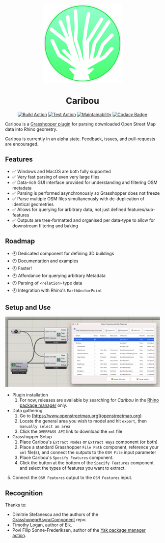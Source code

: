 <div align="center">

![Caribou Logo](/assets/logo_logo.png)

# Caribou

[![Build Action](https://github.com/philipbelesky/Caribou/workflows/Build%20Grasshopper%20Plugin/badge.svg)](https://github.com/philipbelesky/Caribou/actions/workflows/dotnet-grasshopper.yml)
[![Test Action](https://github.com/philipbelesky/Caribou/workflows/Test%20Grasshopper%20Plugin/badge.svg)](https://github.com/philipbelesky/Caribou/actions/workflows/dotnet-tests.yml)
[![Maintainability](https://api.codeclimate.com/v1/badges/20e0e2fd92a1951ccb20/maintainability)](https://codeclimate.com/github/philipbelesky/Caribou/maintainability)
[![Codacy Badge](https://app.codacy.com/project/badge/Grade/39c17c1e89d74fccbece8013b74cb7b6)](https://www.codacy.com/gh/philipbelesky/Caribou/dashboard?utm_source=github.com&amp;utm_medium=referral&amp;utm_content=philipbelesky/Caribou&amp;utm_campaign=Badge_Grade)

</div>

Caribou is a [Grasshopper plugin](https://www.grasshopper3d.com/) for parsing downloaded Open Street Map data into Rhino geometry.

Caribou is currently in an alpha state. Feedback, issues, and pull-requests are encouraged.

## Features

- ✅ Windows and MacOS are both fully supported
- ✅ Very fast parsing of even very large files
- ✅ Data-rich GUI interface provided for understanding and filtering OSM metadata
- ✅ Parsing is performed asynchronously so Grasshopper does not freeze
- ✅ Parse multiple OSM files simultaneously with de-duplication of identical geometries
- ✅ Allows for querying for arbitrary data, not just defined features/sub-features
- ✅ Outputs are tree-formatted and organised per data-type to allow for downstream filtering and baking

## Roadmap

- 🕘 Dedicated component for defining 3D buildings
- 🕘 Documentation and examples
- 🕘 Faster!
- 🕘 Affordance for querying arbitrary Metadata
- 🕘 Parsing of `<relation>` type data
- 🕘 Integration with Rhino's `EarthAnchorPoint`

## Setup and Use

![Image of the definition setup](/assets/demo-v0.7.png)

- Plugin installation
  1. For now, releases are available by searching for *Caribou* in the [Rhino package manager](https://www.rhino3d.com/features/package-manager/) only.
- Data gathering
  1. Go to [https://www.openstreetmap.org](openstreetmap.org)
  2. Locate the general area you wish to model and hit `export`, then `manually select an area`
  3. Click the `OVERPASS API` link to download the `xml` file
- Grasshopper Setup
  1. Place Caribou's `Extract Nodes` or `Extract Ways` component (or both)
  2. Place a standard Grasshopper `File Path` component, reference your `xml` file(s), and connect the outputs to the `OSM File` input parameter
  3. Place Caribou's `Specify Features` component.
  4. Click the button at the bottom of the `Specify Features` component and select the types of features you want to extract.
 5. Connect the `OSM Features` output to the `OSM Features` input.

## Recognition

Thanks to:

- Dimitrie Stefanescu and the authors of the [GrasshopeprAsyncComponent](https://github.com/specklesystems/GrasshopperAsyncComponent) repo.
- Timothy Logan, author of [Elk](https://github.com/logant/Elk).
- Povl Filip Sonne-Frederiksen, author of the [Yak package manager action](https://github.com/pfmephisto/rhino-yak).

